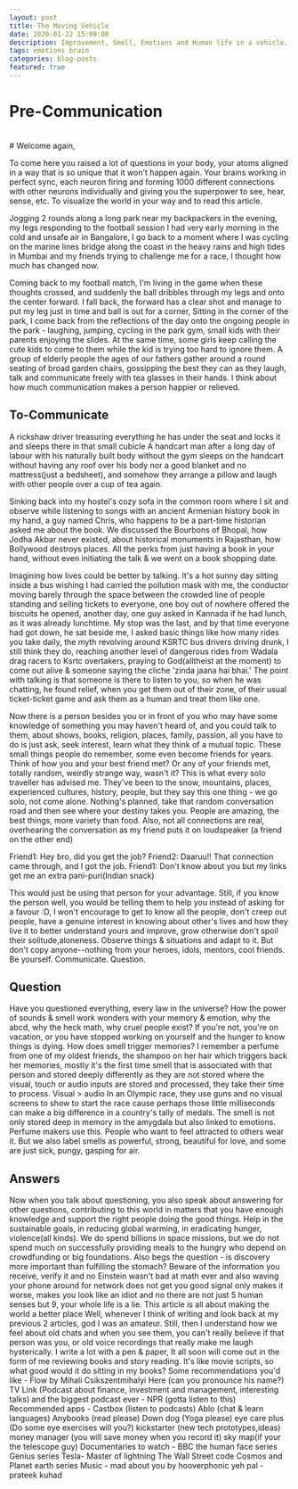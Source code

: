 ```yaml
---
layout: post
title: The Moving Vehicle
date: 2020-01-22 15:09:00
description: Improvement, Smell, Emotions and Human life in a vehicle. (Jan 22, 2020)
tags: emotions brain
categories: blog-posts
featured: true
---
```



# Pre-Communication
<br>
# Welcome again,

To come here you raised a lot of questions in your body, your atoms aligned in a way that is so unique that it won't happen again. Your brains working in perfect sync, each neuron firing and forming 1000 different connections with other neurons individually and giving you the superpower to see, hear, sense, etc. To visualize the world in your way and to read this article.

Jogging 2 rounds along a long park near my backpackers in the evening, my legs responding to the football session I had very early morning in the cold and unsafe air in Bangalore, I go back to a moment where I was cycling on the marine lines bridge along the coast in the heavy rains and high tides in Mumbai and my friends trying to challenge me for a race, I thought how much has changed now. 

Coming back to my football match, I'm living in the game when these thoughts crossed, and suddenly the ball dribbles through my legs and onto the center forward. I fall back, the forward has a clear shot and manage to put my leg just in time and ball is out for a corner, Sitting in the corner of the park, I come back from the reflections of the day onto the ongoing people in the park - laughing, jumping, cycling in the park gym, small kids with their parents enjoying the slides. At the same time, some girls keep calling the cute kids to come to them while the kid is trying too hard to ignore them. A group of elderly people the ages of our fathers gather around a round seating of broad garden chairs, gossipping the best they can as they laugh, talk and communicate freely with tea glasses in their hands. I think about how much communication makes a person happier or relieved.

## To-Communicate

A rickshaw driver treasuring everything he has under the seat and locks it and sleeps there in that small cubicle A handcart man after a long day of labour with his naturally built body without the gym sleeps on the handcart without having any roof over his body nor a good blanket and no mattress(just a bedsheet), and somehow they arrange a pillow and laugh with other people over a cup of tea again.

Sinking back into my hostel's cozy sofa in the common room where I sit and observe while listening to songs with an ancient Armenian history book in my hand, a guy named Chris, who happens to be a part-time historian asked me about the book. We discussed the Bourbons of Bhopal, how Jodha Akbar never existed, about historical monuments in Rajasthan, how Bollywood destroys places. All the perks from just having a book in your hand, without even initiating the talk & we went on a book shopping date.

Imagining how lives could be better by talking. It's a hot sunny day sitting inside a bus wishing I had carried the pollution mask with me, the conductor moving barely through the space between the crowded line of people standing and selling tickets to everyone, one boy out of nowhere offered the biscuits he opened, another day, one guy asked in Kannada if he had lunch, as it was already lunchtime. My stop was the last, and by that time everyone had got down, he sat beside me, I asked basic things like how many rides you take daily, the myth revolving around KSRTC bus drivers driving drunk, I still think they do, reaching another level of dangerous rides from Wadala drag racers to Ksrtc overtakers, praying to God(alltheist at the moment) to come out alive & someone saying the cliche 'zinda jaana hai bhai.' The point with talking is that someone is there to listen to you, so when he was chatting, he found relief, when you get them out of their zone, of their usual ticket-ticket game and ask them as a human and treat them like one.

Now there is a person besides you or in front of you who may have some knowledge of something you may haven't heard of, and you could talk to them, about shows, books, religion, places, family, passion, all you have to do is just ask, seek interest, learn what they think of a mutual topic. These small things people do remember, some even become friends for years. Think of how you and your best friend met? Or any of your friends met, totally random, weirdly strange way, wasn't it? This is what every solo traveller has advised me. They've been to the snow, mountains, places, experienced cultures, history, people, but they say this one thing - we go solo, not come alone. Nothing's planned, take that random conversation road and then see where your destiny takes you. People are amazing, the best things, more variety than food. Also, not all connections are real, overhearing the conversation as my friend puts it on loudspeaker (a friend on the other end)

Friend1: Hey bro, did you get the job? 
Friend2: Daaruu!! That connection came through, and I got the job. 
Friend1: Don't know about you but my links get me an extra pani-puri(Indian snack)

This would just be using that person for your advantage. Still, if you know the person well, you would be telling them to help you instead of asking for a favour :D, I won't encourage to get to know all the people, don't creep out people, have a genuine interest in knowing about other's lives and how they live it to better understand yours and improve, grow otherwise don't spoil their solitude,aloneness. Observe things & situations and adapt to it. But don't copy anyone--nothing from your heroes, idols, mentors, cool friends. Be yourself. Communicate. Question.

## Question

Have you questioned everything, every law in the universe? How the power of sounds & smell work wonders with your memory & emotion, why the abcd, why the heck math, why cruel people exist? If you're not, you're on vacation, or you have stopped working on yourself and the hunger to know things is dying. How does smell trigger memories? I remember a perfume from one of my oldest friends, the shampoo on her hair which triggers back her memories, mostly it's the first time smell that is associated with that person and stored deeply differently as they are not stored where the visual, touch or audio inputs are stored and processed, they take their time to process. Visual > audio In an Olympic race, they use guns and no visual screens to show to start the race cause perhaps those little milliseconds can make a big difference in a country's tally of medals. The smell is not only stored deep in memory in the amygdala but also linked to emotions. Perfume makers use this. People who want to feel attracted to others wear it. But we also label smells as powerful, strong, beautiful for love, and some are just sick, pungy, gasping for air.

## Answers

Now when you talk about questioning, you also speak about answering for other questions, contributing to this world in matters that you have enough knowledge and support the right people doing the good things. Help in the sustainable goals, in reducing global warming, in eradicating hunger, violence(all kinds). We do spend billions in space missions, but we do not spend much on successfully providing meals to the hungry who depend on crowdfunding or big foundations. Also begs the question - is discovery more important than fulfilling the stomach? Beware of the information you receive, verify it and no Einstein wasn't bad at math ever and also waving your phone around for network does not get you good signal only makes it worse, makes you look like an idiot and no there are not just 5 human senses but 9, your whole life is a lie. This article is all about making the world a better place Well, whenever I think of writing and look back at my previous 2 articles, god I was an amateur. Still, then I understand how we feel about old chats and when you see them, you can't really believe if that person was you, or old voice recordings that really make me laugh hysterically. I write a lot with a pen & paper, It all soon will come out in the form of me reviewing books and story reading. It's like movie scripts, so what good would it do sitting in my books?
Some recommendations you'd like -
Flow by Mihali Csikszentmihalyi Here (can you pronounce his name?)
TV Link (Podcast about finance, investment and management, interesting talks) and
the biggest podcast ever - NPR (gotta listen to this)
Recommended apps -
Castbox (listen to podcasts)
Ablo (chat & learn languages)
Anybooks (read please)
Down dog (Yoga please)
eye care plus (Do some eye exercises will you?)
kickstarter (new tech prototypes,ideas)
money manager (you will save money when you record it)
sky map(if your the telescope guy)
Documentaries to watch -
BBC the human face series
Genius series
Tesla- Master of lightning
The Wall Street code
Cosmos and Planet earth series
Music -
mad about you by hooverphonic
yeh pal - prateek kuhad

